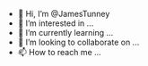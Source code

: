 - 👋 Hi, I’m @JamesTunney
- 👀 I’m interested in ...
- 🌱 I’m currently learning ...
- 💞️ I’m looking to collaborate on ...
- 📫 How to reach me ...

<!---
JamesTunney/JamesTunney is a ✨ special ✨ repository because its `README.md` (this file) appears on your GitHub profile.
You can click the Preview link to take a look at your changes.
--->
